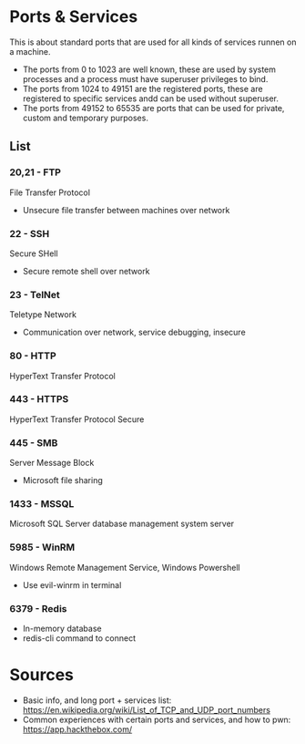 # Ports & Services
This is about standard ports that are used for all kinds of services runnen on a machine. 
- The ports from 0 to 1023 are well known, these are used by system processes and a process must have superuser privileges to bind. 
- The ports from 1024 to 49151 are the registered ports, these are registered to specific services andd can be used without superuser. 
- The ports from 49152 to 65535 are ports that can be used for private, custom and temporary purposes.

## List

### 20,21 - FTP
File Transfer Protocol
- Unsecure file transfer between machines over network

### 22 - SSH
Secure SHell
- Secure remote shell over network

### 23 - TelNet
Teletype Network
- Communication over network, service debugging, insecure

### 80 - HTTP
HyperText Transfer Protocol

### 443 - HTTPS
HyperText Transfer Protocol Secure

### 445 - SMB
Server Message Block
- Microsoft file sharing

### 1433 - MSSQL
Microsoft SQL Server database management system server

### 5985 - WinRM
Windows Remote Management Service, Windows Powershell
- Use evil-winrm in terminal

### 6379 - Redis
- In-memory database
- redis-cli command to connect


# Sources
- Basic info, and long port + services list: https://en.wikipedia.org/wiki/List_of_TCP_and_UDP_port_numbers
- Common experiences with certain ports and services, and how to pwn: https://app.hackthebox.com/
